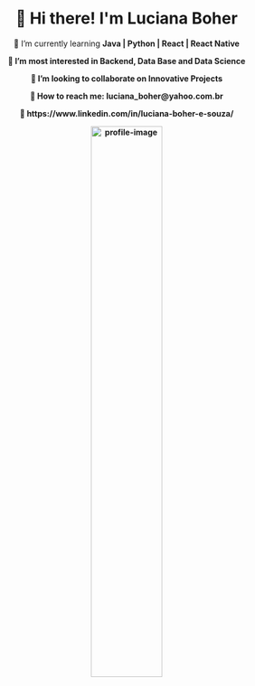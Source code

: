 <h1 align="center">👋 Hi there! I'm Luciana Boher</h1>

<div align="center">
  <p> 🌱 I’m currently learning <b>Java | Python | React | React Native<b> </p>
  <p> 👀 I’m most interested in <b>Backend, Data Base and Data Science<b> </p>
  <p> 👯 I’m looking to collaborate on <b>Innovative Projects<b> </p>
  <p> 📧 How to reach me: luciana_boher@yahoo.com.br </p>
  <p> 🔗 https://www.linkedin.com/in/luciana-boher-e-souza/ </p>
</div>
      
<p align="center">
  <img width=50% src="https://user-images.githubusercontent.com/57160228/124355823-8e86e480-dbe9-11eb-8ef4-f9898d23ceb3.png" alt="profile-image"/>
</p>

